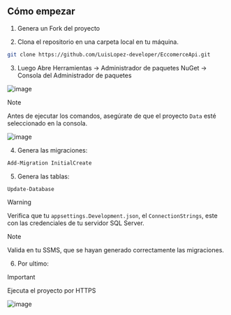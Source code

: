 ## Cómo empezar
1. Genera un Fork del proyecto

2. Clona el repositorio en una carpeta local en tu máquina.
```bash
git clone https://github.com/LuisLopez-developer/EccomerceApi.git
```
3. Luego Abre Herramientas -> Administrador de paquetes NuGet -> Consola del Administrador de paquetes

![image](https://github.com/LuisLopez-developer/EccomerceApi/assets/156825396/cc0fd1a8-b982-485a-8647-f2efcf82e0c3)

> [!NOTE]
> Antes de ejecutar los comandos, asegúrate de que el proyecto `Data` esté seleccionado en la consola.
> 
> ![image](https://github.com/user-attachments/assets/f80c49fe-62e2-447d-8ff3-36098501f3e1)


4. Genera las migraciones:
```bash
Add-Migration InitialCreate
```

5. Genera las tablas:
```bash
Update-Database
```   
> [!WARNING]
> Verifica que tu `appsettings.Development.json`, el  `ConnectionStrings`,
>  este con las credenciales de tu servidor SQL Server.

> [!NOTE]
> Valida en tu SSMS, que se hayan generado correctamente las migraciones.

6. Por ultimo:
   
> [!important]
> Ejecuta el proyecto por HTTPS
> 
> ![image](https://github.com/LuisLopez-developer/EccomerceApi/assets/156825396/e67c0399-dc85-4ae0-8e2f-8d097fa115c7)
